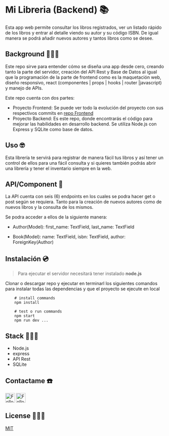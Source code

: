 # Mi Libreria (Backend) 📚

Esta app web permite consultar los libros registrados, ver un listado rápido de los libros y entrar al detalle viendo su autor y su código ISBN. De igual manera se podrá añadir nuevos autores y tantos libros como se desee.

## Background 🏋🏼‍♂️

Este repo sirve para entender cómo se diseña una app desde cero, creando tanto la parte del servidor, creación del API Rest y Base de Datos al igual que la programación de la parte de frontend como es la maquetación web, diseño responsivo, react (componentes | props | hooks | router |javascript) y manejo de APIs.

Este repo cuenta con dos partes:

- Proyecto Frontend: Se puede ver todo la evolución del proyecto con sus respectivos commits en [repo Frontend](https://github.com/jnataliaramirez/library-frontend)
- Proyecto Backend: Es este repo, donde encontrarás el código para mejorar las habilidades en desarrollo backend. Se utiliza Node.js con Express y SQLite como base de datos.

## Uso 🤓

Esta librería te servirá para registrar de manera fácil tus libros y así tener un control de ellos para una fácil consulta y si quieres también podrás abrir una librería y tener el inventario siempre en la web.

## API/Component 🧐

La API cuenta con seis (6) endpoints en los cuales se podra hacer get o post según se requiera. Tanto para la creación de nuevos autores como de nuevos libros y la consulta de los mismos.

Se podra acceder a ellos de la siguiente manera:

- Author(Model):
  first_name: TextField,
  last_name: TextField

- Book(Model):
  name: TextField,
  isbn: TextField,
  author: ForeignKey(Author)

## Instalación 💿

> Para ejecutar el servidor necesitará tener instalado **node.js**

Clonar o descargar repo y ejecutar en terminarl los siguientes comandos para instalar todas las dependencias y que el proyecto se ejecute en local

```shell
    # install commands
    npm install
```

```shell
    # test o run commands
    npm start
    npm run dev ...
```

## Stack 👩🏻‍🔬
- Node.js
- express
- API Rest
- SQLite

## Contactame ☎️

[<img src="https://raw.githubusercontent.com/Raymo111/Raymo111/master/socials/linkedin.png" height="30em" align="center" alt="Follow jnataliaramirez on LinkedIn" title="Follow jnataiaramirez on LinkedIn"/>](https://linkedin.com/in/jnataliaramirez) [<img src="https://raw.githubusercontent.com/Raymo111/Raymo111/master/socials/twitter.svg" height="30em" align="center" alt="Follow jnataliaramirez on Twitter" title="Follow jnataliaramirez on Twitter"/>](https://twitter.com/jnataliaramirez)

## License 👩🏻‍🎓

[MIT](https://opensource.org/licenses/MIT)
